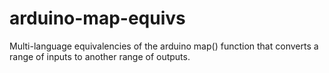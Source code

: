 # arduino-map-equivs
Multi-language equivalencies of the arduino map() function that converts a range of inputs to another range of outputs.
